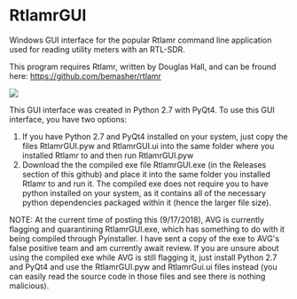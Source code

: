 # RtlamrGUI
Windows GUI interface for the popular Rtlamr command line application used for reading utility meters with an RTL-SDR.

This program requires Rtlamr, written by Douglas Hall, and can be fround here: https://github.com/bemasher/rtlamr

![](../master/RtlamrGUI.jpg)

This GUI interface was created in Python 2.7 with PyQt4. To use this GUI interface, you have two options:
1. If you have Python 2.7 and PyQt4 installed on your system, just copy the files RtlamrGUI.pyw and RtlamrGUI.ui into the same folder where you installed Rtlamr to and then run RtlamrGUI.pyw
2. Download the the compiled exe file RtlamrGUI.exe (in the Releases section of this github) and place it into the same folder you installed Rtlamr to and run it. The compiled exe does not require you to have python installed on your system, as it contains all of the necessary python dependencies packaged within it (hence the larger file size). 

NOTE: At the current time of posting this (9/17/2018), AVG is currently flagging and quarantining RtlamrGUI.exe, which has something to do with it being compiled through Pyinstaller. I have sent a copy of the exe to AVG's false positive team and am currently await review. If you are unsure about using the compiled exe while AVG is still flagging it, just install Python 2.7 and PyQt4 and use the RtlamrGUI.pyw and RtlamrGui.ui files instead (you can easily read the source code in those files and see there is nothing malicious).
